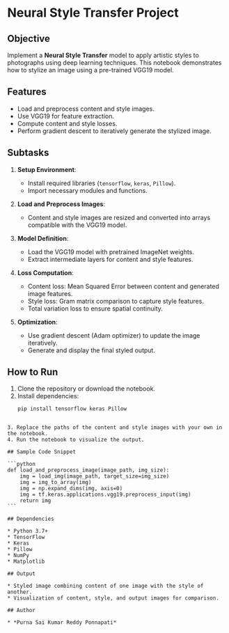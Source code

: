 

# Neural Style Transfer Project

## Objective
Implement a **Neural Style Transfer** model to apply artistic styles to photographs using deep learning techniques. This notebook demonstrates how to stylize an image using a pre-trained VGG19 model.

## Features
- Load and preprocess content and style images.
- Use VGG19 for feature extraction.
- Compute content and style losses.
- Perform gradient descent to iteratively generate the stylized image.

## Subtasks
1. **Setup Environment**:
   - Install required libraries (`tensorflow`, `keras`, `Pillow`).
   - Import necessary modules and functions.

2. **Load and Preprocess Images**:
   - Content and style images are resized and converted into arrays compatible with the VGG19 model.

3. **Model Definition**:
   - Load the VGG19 model with pretrained ImageNet weights.
   - Extract intermediate layers for content and style features.

4. **Loss Computation**:
   - Content loss: Mean Squared Error between content and generated image features.
   - Style loss: Gram matrix comparison to capture style features.
   - Total variation loss to ensure spatial continuity.

5. **Optimization**:
   - Use gradient descent (Adam optimizer) to update the image iteratively.
   - Generate and display the final styled output.

## How to Run
1. Clone the repository or download the notebook.
2. Install dependencies:
   ```bash
   pip install tensorflow keras Pillow
````

3. Replace the paths of the content and style images with your own in the notebook.
4. Run the notebook to visualize the output.

## Sample Code Snippet

```python
def load_and_preprocess_image(image_path, img_size):
    img = load_img(image_path, target_size=img_size)
    img = img_to_array(img)
    img = np.expand_dims(img, axis=0)
    img = tf.keras.applications.vgg19.preprocess_input(img)
    return img
```

## Dependencies

* Python 3.7+
* TensorFlow
* Keras
* Pillow
* NumPy
* Matplotlib

## Output

* Styled image combining content of one image with the style of another.
* Visualization of content, style, and output images for comparison.

## Author

* *Purna Sai Kumar Reddy Ponnapati*




